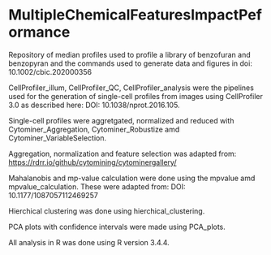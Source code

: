 # MultipleChemicalFeaturesImpactPeformance
Repository of median profiles used to profile a library of benzofuran and benzopyran and the commands used to generate data and figures in doi: 10.1002/cbic.202000356

CellProfiler_illum, CellProfiler_QC, CellProfiler_analysis were the pipelines used for the generation of single-cell profiles from images using CellProfiler 3.0 as described here: DOI: 10.1038/nprot.2016.105.

Single-cell profiles were aggretgated, normalized and reduced with Cytominer_Aggregation, Cytominer_Robustize amd Cytominer_VariableSelection.

Aggregation, normalization and feature selection was adapted from: https://rdrr.io/github/cytomining/cytominergallery/

Mahalanobis and mp-value calculation were done using the mpvalue amd mpvalue_calculation. These were adapted from: DOI: 10.1177/1087057112469257

Hierchical clustering was done using hierchical_clustering.

PCA plots with confidence intervals were made using PCA_plots.

All analysis in R was done using R version 3.4.4. 
